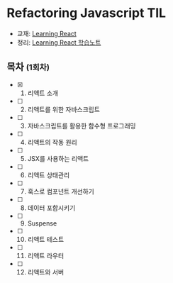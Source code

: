 # Refactoring Javascript TIL
- 교재: [Learning React](https://www.aladin.co.kr/shop/wproduct.aspx?ItemId=273792432)
- 정리: [Learning React 학습노트](https://www.notion.so/bd8490767e484f40ad44dc51fd989591?v=29a505c3a72447c8aaabb358d98a753d)


## 목차 <small>(1회차)</small>
- [x] 1. 리액트 소개
- [ ] 2. 리액트를 위한 자바스크립트
- [ ] 3. 자바스크립트를 활용한 함수형 프로그래밍
- [ ] 4. 리액트의 작동 원리
- [ ] 5. JSX를 사용하는 리액트
- [ ] 6. 리액트 상태관리
- [ ] 7. 훅스로 컴포넌트 개선하기
- [ ] 8. 데이터 포함시키기
- [ ] 9. Suspense
- [ ] 10. 리액트 테스트
- [ ] 11. 리액트 라우터
- [ ] 12. 리액트와 서버